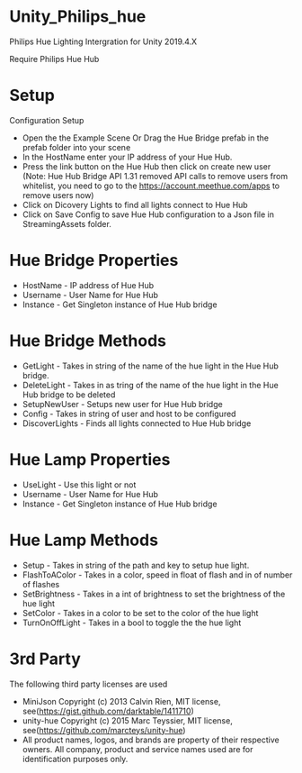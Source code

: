 # Unity_Philips_hue
Philips Hue Lighting Intergration for Unity 2019.4.X

Require Philips Hue Hub

# Setup
Configuration Setup

* Open the the Example Scene Or Drag the Hue Bridge prefab in the prefab folder into your scene
* In the HostName enter your IP address of your Hue Hub.
* Press the link button on the  Hue Hub then click on create new user (Note: Hue Hub Bridge API 1.31 removed API calls to remove users from whitelist, you need to go to the  https://account.meethue.com/apps to remove users now)
* Click on Dicovery Lights to find all lights connect to  Hue Hub
* Click on Save Config to save  Hue Hub configuration to a Json file in StreamingAssets folder.

# Hue Bridge Properties

* HostName - IP address of Hue Hub
* Username - User Name for Hue Hub
* Instance - Get Singleton instance of  Hue Hub bridge

# Hue Bridge Methods

* GetLight - Takes in string of the name of the hue light in the Hue Hub bridge.
* DeleteLight - Takes in as tring of the name of the hue light in the Hue Hub bridge to be deleted
* SetupNewUser - Setups new user for Hue Hub bridge
* Config -  Takes in string of user and host to be configured
* DiscoverLights - Finds all lights connected to Hue Hub bridge

# Hue Lamp Properties

* UseLight - Use this light or not
* Username - User Name for Hue Hub
* Instance - Get Singleton instance of  Hue Hub bridge

# Hue Lamp Methods

* Setup - Takes in string of the path and key to setup hue light.
* FlashToAColor - Takes in a color, speed in float of flash and in of number of flashes
* SetBrightness - Takes in a int of brightness to set the brightness of the hue light
* SetColor -  Takes in a color to be set to the color of the hue light
* TurnOnOffLight - Takes in a bool to toggle the the hue light

# 3rd Party 
The following third party licenses are used 

* MiniJson Copyright (c) 2013 Calvin Rien, MIT license, see(https://gist.github.com/darktable/1411710)
* unity-hue Copyright (c) 2015 Marc Teyssier, MIT license, see(https://github.com/marcteys/unity-hue)
* All product names, logos, and brands are property of their respective owners. All company, product and service names used are for identification purposes only. 
